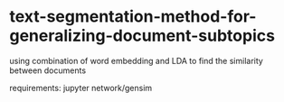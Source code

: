 # text-segmentation-method-for-generalizing-document-subtopics
using combination of word embedding and LDA to find the similarity between documents

requirements:
jupyter network/gensim
